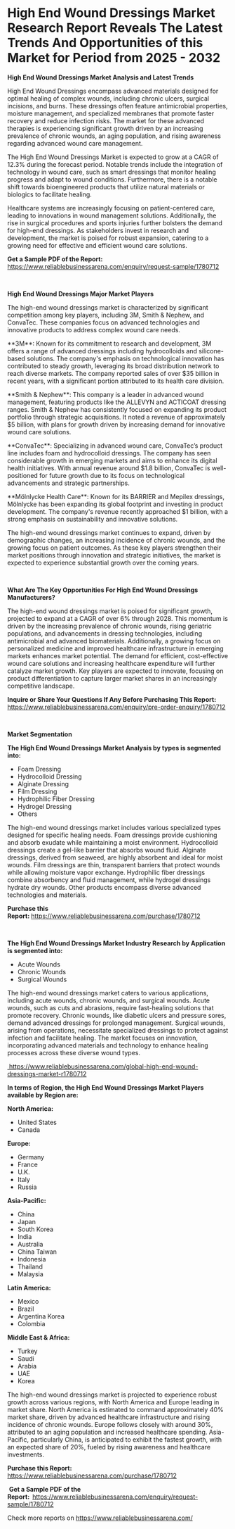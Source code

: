 <p><h1>High End Wound Dressings Market Research Report Reveals The Latest Trends And Opportunities of this Market for Period from 2025 - 2032</h1></p><p><strong>High End Wound Dressings Market Analysis and Latest Trends</strong></p>
<p><p>High End Wound Dressings encompass advanced materials designed for optimal healing of complex wounds, including chronic ulcers, surgical incisions, and burns. These dressings often feature antimicrobial properties, moisture management, and specialized membranes that promote faster recovery and reduce infection risks. The market for these advanced therapies is experiencing significant growth driven by an increasing prevalence of chronic wounds, an aging population, and rising awareness regarding advanced wound care management.</p><p>The High End Wound Dressings Market is expected to grow at a CAGR of 12.3% during the forecast period. Notable trends include the integration of technology in wound care, such as smart dressings that monitor healing progress and adapt to wound conditions. Furthermore, there is a notable shift towards bioengineered products that utilize natural materials or biologics to facilitate healing.</p><p>Healthcare systems are increasingly focusing on patient-centered care, leading to innovations in wound management solutions. Additionally, the rise in surgical procedures and sports injuries further bolsters the demand for high-end dressings. As stakeholders invest in research and development, the market is poised for robust expansion, catering to a growing need for effective and efficient wound care solutions.</p></p>
<p><strong>Get a Sample PDF of the Report:&nbsp;</strong> <a href="https://www.reliablebusinessarena.com/enquiry/request-sample/1780712?utm_campaign=2033&utm_medium=2&utm_source=Github&utm_content=ia&utm_term=25032025&utm_id=high-end-wound-dressings">https://www.reliablebusinessarena.com/enquiry/request-sample/1780712</a></p>
<p>&nbsp;</p>
<p><strong>High End Wound Dressings Major Market Players</strong></p>
<p><p>The high-end wound dressings market is characterized by significant competition among key players, including 3M, Smith & Nephew, and ConvaTec. These companies focus on advanced technologies and innovative products to address complex wound care needs.</p><p>**3M**: Known for its commitment to research and development, 3M offers a range of advanced dressings including hydrocolloids and silicone-based solutions. The company's emphasis on technological innovation has contributed to steady growth, leveraging its broad distribution network to reach diverse markets. The company reported sales of over $35 billion in recent years, with a significant portion attributed to its health care division.</p><p>**Smith & Nephew**: This company is a leader in advanced wound management, featuring products like the ALLEVYN and ACTICOAT dressing ranges. Smith & Nephew has consistently focused on expanding its product portfolio through strategic acquisitions. It noted a revenue of approximately $5 billion, with plans for growth driven by increasing demand for innovative wound care solutions.</p><p>**ConvaTec**: Specializing in advanced wound care, ConvaTec’s product line includes foam and hydrocolloid dressings. The company has seen considerable growth in emerging markets and aims to enhance its digital health initiatives. With annual revenue around $1.8 billion, ConvaTec is well-positioned for future growth due to its focus on technological advancements and strategic partnerships.</p><p>**Mölnlycke Health Care**: Known for its BARRIER and Mepilex dressings, Mölnlycke has been expanding its global footprint and investing in product development. The company's revenue recently approached $1 billion, with a strong emphasis on sustainability and innovative solutions.</p><p>The high-end wound dressings market continues to expand, driven by demographic changes, an increasing incidence of chronic wounds, and the growing focus on patient outcomes. As these key players strengthen their market positions through innovation and strategic initiatives, the market is expected to experience substantial growth over the coming years.</p></p>
<p>&nbsp;</p>
<p><strong>What Are The Key Opportunities For High End Wound Dressings Manufacturers?</strong></p>
<p><p>The high-end wound dressings market is poised for significant growth, projected to expand at a CAGR of over 6% through 2028. This momentum is driven by the increasing prevalence of chronic wounds, rising geriatric populations, and advancements in dressing technologies, including antimicrobial and advanced biomaterials. Additionally, a growing focus on personalized medicine and improved healthcare infrastructure in emerging markets enhances market potential. The demand for efficient, cost-effective wound care solutions and increasing healthcare expenditure will further catalyze market growth. Key players are expected to innovate, focusing on product differentiation to capture larger market shares in an increasingly competitive landscape.</p></p>
<p><strong>Inquire or Share Your Questions If Any Before Purchasing This Report:</strong> <a href="https://www.reliablebusinessarena.com/enquiry/pre-order-enquiry/1780712?utm_campaign=2033&utm_medium=2&utm_source=Github&utm_content=ia&utm_term=25032025&utm_id=high-end-wound-dressings">https://www.reliablebusinessarena.com/enquiry/pre-order-enquiry/1780712</a></p>
<p>&nbsp;</p>
<p><strong>Market Segmentation</strong></p>
<p><strong>The High End Wound Dressings Market Analysis by types is segmented into:</strong></p>
<p><ul><li>Foam Dressing</li><li>Hydrocolloid Dressing</li><li>Alginate Dressing</li><li>Film Dressing</li><li>Hydrophilic Fiber Dressing</li><li>Hydrogel Dressing</li><li>Others</li></ul></p>
<p><p>The high-end wound dressings market includes various specialized types designed for specific healing needs. Foam dressings provide cushioning and absorb exudate while maintaining a moist environment. Hydrocolloid dressings create a gel-like barrier that absorbs wound fluid. Alginate dressings, derived from seaweed, are highly absorbent and ideal for moist wounds. Film dressings are thin, transparent barriers that protect wounds while allowing moisture vapor exchange. Hydrophilic fiber dressings combine absorbency and fluid management, while hydrogel dressings hydrate dry wounds. Other products encompass diverse advanced technologies and materials.</p></p>
<p><strong>Purchase this Report:&nbsp;</strong><a href="https://www.reliablebusinessarena.com/purchase/1780712?utm_campaign=2033&utm_medium=2&utm_source=Github&utm_content=ia&utm_term=25032025&utm_id=high-end-wound-dressings">https://www.reliablebusinessarena.com/purchase/1780712</a></p>
<p>&nbsp;</p>
<p><strong>The High End Wound Dressings Market Industry Research by Application is segmented into:</strong></p>
<p><ul><li>Acute Wounds</li><li>Chronic Wounds</li><li>Surgical Wounds</li></ul></p>
<p><p>The high-end wound dressings market caters to various applications, including acute wounds, chronic wounds, and surgical wounds. Acute wounds, such as cuts and abrasions, require fast-healing solutions that promote recovery. Chronic wounds, like diabetic ulcers and pressure sores, demand advanced dressings for prolonged management. Surgical wounds, arising from operations, necessitate specialized dressings to protect against infection and facilitate healing. The market focuses on innovation, incorporating advanced materials and technology to enhance healing processes across these diverse wound types.</p></p>
<p><a href="https://www.reliablebusinessarena.com/global-high-end-wound-dressings-market-r1780712?utm_campaign=2033&utm_medium=2&utm_source=Github&utm_content=ia&utm_term=25032025&utm_id=high-end-wound-dressings">&nbsp;https://www.reliablebusinessarena.com/global-high-end-wound-dressings-market-r1780712</a></p>
<p><strong>In terms of Region, the High End Wound Dressings Market Players available by Region are:</strong></p>
<p>
    <p> <strong> North America: </strong>
        <ul>
            <li>United States</li>
            <li>Canada</li>
        </ul>
        </p> 
    <p> <strong> Europe: </strong>
        <ul>
            <li>Germany</li>
            <li>France</li>
            <li>U.K.</li>
            <li>Italy</li>
            <li>Russia</li>
        </ul>
        </p> 
    <p> <strong> Asia-Pacific: </strong>
        <ul>
            <li>China</li>
            <li>Japan</li>
            <li>South Korea</li>
            <li>India</li>
            <li>Australia</li>
            <li>China Taiwan</li>
            <li>Indonesia</li>
            <li>Thailand</li>
            <li>Malaysia</li>
        </ul>
        </p> 
    <p> <strong> Latin America: </strong>
        <ul>
            <li>Mexico</li>
            <li>Brazil</li>
            <li>Argentina Korea</li>
            <li>Colombia</li>
        </ul>
        </p> 
    <p> <strong> Middle East & Africa: </strong>
        <ul>
            <li>Turkey</li>
            <li>Saudi</li>
            <li>Arabia</li>
            <li>UAE</li>
            <li>Korea</li>
        </ul>
    </p>
    </p>
<p><p>The high-end wound dressings market is projected to experience robust growth across various regions, with North America and Europe leading in market share. North America is estimated to command approximately 40% market share, driven by advanced healthcare infrastructure and rising incidence of chronic wounds. Europe follows closely with around 30%, attributed to an aging population and increased healthcare spending. Asia-Pacific, particularly China, is anticipated to exhibit the fastest growth, with an expected share of 20%, fueled by rising awareness and healthcare investments.</p></p>
<p><strong>Purchase this Report: </strong><a href="https://www.reliablebusinessarena.com/purchase/1780712?utm_campaign=2033&utm_medium=2&utm_source=Github&utm_content=ia&utm_term=25032025&utm_id=high-end-wound-dressings">https://www.reliablebusinessarena.com/purchase/1780712</a></p>
<p>&nbsp;<strong>Get a Sample PDF of the Report:&nbsp;&nbsp;</strong><a href="https://www.reliablebusinessarena.com/enquiry/request-sample/1780712?utm_campaign=2033&utm_medium=2&utm_source=Github&utm_content=ia&utm_term=25032025&utm_id=high-end-wound-dressings">https://www.reliablebusinessarena.com/enquiry/request-sample/1780712</a></p>
<p><strong></strong></p>
<p>Check more reports on <a href="https://www.reliablebusinessarena.com/?utm_campaign=2033&utm_medium=2&utm_source=Github&utm_content=ia&utm_term=25032025&utm_id=high-end-wound-dressings">https://www.reliablebusinessarena.com/</a></p>